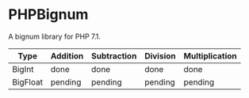 # PHPBignum
A bignum library for PHP 7.1.

| Type          | Addition      | Subtraction   | Division      | Multiplication |
| ------------- |---------------|---------------|---------------|----------------|
| BigInt        | done          | done          | done          | done           |
| BigFloat      | pending       | pending       | pending       | pending        |
